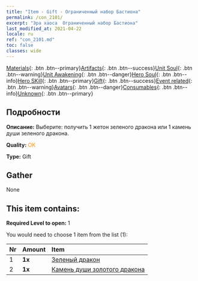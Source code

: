 ```yaml
---
title: "Item - Gift - Ограниченный набор Бастиона"
permalink: /con_2101/
excerpt: "Эра хаоса  Ограниченный набор Бастиона"
last_modified_at: 2021-04-22
locale: ru
ref: "con_2101.md"
toc: false
classes: wide
---
```

 [Materials](/ItemsRU/){: .btn .btn--primary}[Artifacts](/ItemsRU/Artifacts/){: .btn .btn--success}[Unit Soul](/ItemsRU/UnitSoul/){: .btn .btn--warning}[Unit Awakening](/ItemsRU/UnitAwakening/){: .btn .btn--danger}[Hero Soul](/ItemsRU/HeroSoul/){: .btn .btn--info}[Hero SKill](/ItemsRU/HeroSkill/){: .btn .btn--primary}[Gift](/ItemsRU/Gift/){: .btn .btn--success}[Event related](/ItemsRU/Events/){: .btn .btn--warning}[Avatars](/ItemsRU/Avatars/){: .btn .btn--danger}[Consumables](/ItemsRU/Consumables/){: .btn .btn--info}[Unknown](/ItemsRU/Unknown/){: .btn .btn--primary}

## Подробности
 **Описание:** Выберите: получить 1 жетон зеленого дракона или 1 камень души зеленого дракона.

 **Quality:** <span style="color: #FF8C00">OK</span>

 **Type:** Gift

## Gather

  None

## This item contains:

 **Required Level to open:** 1

 You would need to choose 1 item from the list (1):

  | Nr | Amount |     Item    |
  |:---|:-------|:------------|
  | 1 |  **1x** | [Зеленый дракон](/ItemsRU/unt_205/) |  | 
  | 2 |  **1x** | [Камень души золотого дракона](/ItemsRU/unt_295/) |  | 
